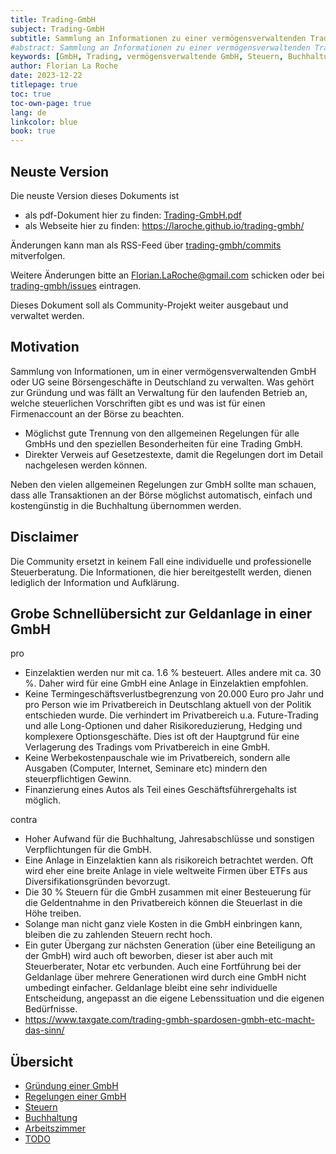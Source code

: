 ```yaml
---
title: Trading-GmbH
subject: Trading-GmbH
subtitle: Sammlung an Informationen zu einer vermögensverwaltenden Trading-GmbH
#abstract: Sammlung an Informationen zu einer vermögensverwaltenden Trading-GmbH
keywords: [GmbH, Trading, vermögensverwaltende GmbH, Steuern, Buchhaltung, Bilanz]
author: Florian La Roche
date: 2023-12-22
titlepage: true
toc: true
toc-own-page: true
lang: de
linkcolor: blue
book: true
---
```



Neuste Version
--------------

Die neuste Version dieses Dokuments ist

- als pdf-Dokument hier zu finden: [Trading-GmbH.pdf](https://laroche.github.io/trading-gmbh/Trading-GmbH.pdf)
- als Webseite hier zu finden: <https://laroche.github.io/trading-gmbh/>

Änderungen kann man als RSS-Feed über [trading-gmbh/commits](https://github.com/laroche/trading-gmbh/commits/master) mitverfolgen.

Weitere Änderungen bitte an <Florian.LaRoche@gmail.com> schicken oder
bei [trading-gmbh/issues](https://github.com/laroche/trading-gmbh/issues) eintragen.

Dieses Dokument soll als Community-Projekt weiter ausgebaut und verwaltet werden.


Motivation
----------

Sammlung von Informationen, um in einer vermögensverwaltenden GmbH oder UG seine Börsengeschäfte
in Deutschland zu verwalten. Was gehört zur Gründung und was fällt an Verwaltung für den laufenden
Betrieb an, welche steuerlichen Vorschriften gibt es und was ist für einen Firmenaccount an der
Börse zu beachten.

- Möglichst gute Trennung von den allgemeinen Regelungen für alle GmbHs und den speziellen Besonderheiten
  für eine Trading GmbH.
- Direkter Verweis auf Gesetzestexte, damit die Regelungen dort im Detail nachgelesen werden können.

Neben den vielen allgemeinen Regelungen zur GmbH sollte man schauen, dass alle
Transaktionen an der Börse möglichst automatisch, einfach und kostengünstig in
die Buchhaltung übernommen werden.


Disclaimer
----------

Die Community ersetzt in keinem Fall eine individuelle und professionelle Steuerberatung.
Die Informationen, die hier bereitgestellt werden, dienen lediglich der Information und Aufklärung.


<!--- newpage -->

Grobe Schnellübersicht zur Geldanlage in einer GmbH
---------------------------------------------------

pro

- Einzelaktien werden nur mit ca. 1.6 % besteuert. Alles andere mit ca. 30 %. Daher wird für eine
  GmbH eine Anlage in Einzelaktien empfohlen.
- Keine Termingeschäftsverlustbegrenzung von 20.000 Euro pro Jahr und pro Person wie im Privatbereich
  in Deutschlang aktuell von der Politik entschieden wurde. Die verhindert im Privatbereich u.a. Future-Trading
  und alle Long-Optionen und daher Risikoreduzierung, Hedging und komplexere Optionsgeschäfte.
  Dies ist oft der Hauptgrund für eine Verlagerung des Tradings vom Privatbereich in eine GmbH.
- Keine Werbekostenpauschale wie im Privatbereich, sondern alle Ausgaben (Computer,
  Internet, Seminare etc) mindern den steuerpflichtigen Gewinn.
- Finanzierung eines Autos als Teil eines Geschäftsführergehalts ist möglich.

contra

- Hoher Aufwand für die Buchhaltung, Jahresabschlüsse und sonstigen Verpflichtungen für die GmbH.
- Eine Anlage in Einzelaktien kann als risikoreich betrachtet werden. Oft wird eher eine breite Anlage
  in viele weltweite Firmen über ETFs aus Diversifikationsgründen bevorzugt.
- Die 30 % Steuern für die GmbH zusammen mit einer Besteuerung für die Geldentnahme in den Privatbereich
  können die Steuerlast in die Höhe treiben.
- Solange man nicht ganz viele Kosten in die GmbH einbringen kann, bleiben die zu zahlenden
  Steuern recht hoch.
- Ein guter Übergang zur nächsten Generation (über eine Beteiligung an der GmbH) wird auch oft beworben,
  dieser ist aber auch mit Steuerberater, Notar etc verbunden. Auch eine Fortführung bei der Geldanlage
  über mehrere Generationen wird durch eine GmbH nicht umbedingt einfacher.
  Geldanlage bleibt eine sehr individuelle Entscheidung, angepasst an die eigene Lebenssituation und die
  eigenen Bedürfnisse.
- <https://www.taxgate.com/trading-gmbh-spardosen-gmbh-etc-macht-das-sinn/>


<!--- newpage -->

Übersicht
---------

- [Gründung einer GmbH](gründung.md)
- [Regelungen einer GmbH](gmbh.md)
- [Steuern](steuern.md)
- [Buchhaltung](buchungen.md)
- [Arbeitszimmer](arbeitszimmer.md)
- [TODO](todo.md)


